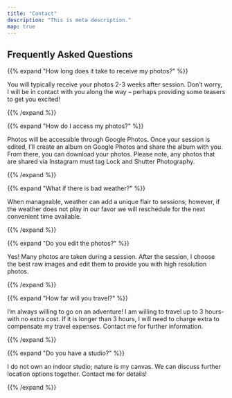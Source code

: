 ```yaml
---
title: "Contact"
description: "This is meta description."
map: true
---
```



## Frequently Asked Questions

{{% expand "How long does it take to receive my photos?" %}}

You will typically receive your photos 2-3 weeks after session. Don’t worry, I will be in contact with you along the way – perhaps providing some teasers to get you excited!

{{% /expand %}}

{{% expand "How do I access my photos?" %}}

Photos will be accessible through Google Photos. Once your session is edited, I’ll create an album on Google Photos and share the album with you. From there, you can download your photos. Please note, any photos that are shared via Instagram must tag Lock and Shutter Photography.  

{{% /expand %}}

{{% expand "What if there is bad weather?" %}}

When manageable, weather can add a unique flair to sessions; however, if the weather does not play in our favor we will reschedule for the next convenient time available.

{{% /expand %}}


{{% expand "Do you edit the photos?" %}}

Yes! Many photos are taken during a session. After the session, I choose the best raw images and edit them to provide you with high resolution photos.  

{{% /expand %}}

{{% expand "How far will you travel?" %}}

I’m always willing to go on an adventure! I am willing to travel up to 3 hours- with no extra cost. If it is longer than 3 hours, I will need to charge extra to compensate my travel expenses. Contact me for further information.

{{% /expand %}}

{{% expand "Do you have a studio?" %}}

I do not own an indoor studio; nature is my canvas. We can discuss further location options together. Contact me for details! 

{{% /expand %}}